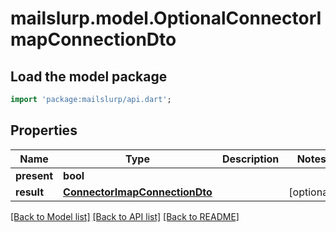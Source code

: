 # mailslurp.model.OptionalConnectorImapConnectionDto

## Load the model package
```dart
import 'package:mailslurp/api.dart';
```

## Properties
Name | Type | Description | Notes
------------ | ------------- | ------------- | -------------
**present** | **bool** |  | 
**result** | [**ConnectorImapConnectionDto**](ConnectorImapConnectionDto) |  | [optional] 

[[Back to Model list]](../README#documentation-for-models) [[Back to API list]](../README#documentation-for-api-endpoints) [[Back to README]](../README)


